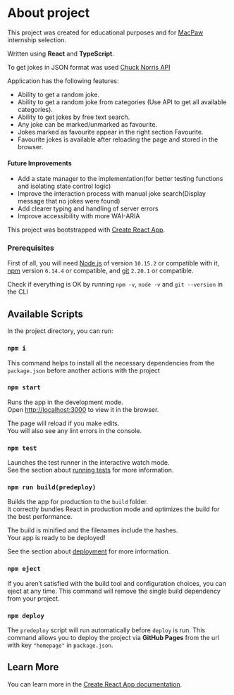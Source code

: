 # About project
This project was created for educational purposes and for [MacPaw](https://macpaw.com/) internship selection.

Written using **React** and **TypeScript**.

To get jokes in JSON format was used [Chuck Norris API](https://api.chucknorris.io/)

Application has the following features:
- Ability to get a random joke.
- Ability to get a random joke from categories (Use API to get all available categories).
- Ability to get jokes by free text search.
- Any joke can be marked/unmarked as favourite.
- Jokes marked as favourite appear in the right section Favourite.
- Favourite jokes is available after reloading the page and stored in the browser.

#### Future Improvements

* Add a state manager to the implementation(for better testing functions and isolating state control logic)
* Improve the interaction process with manual joke search(Display message that no jokes were found)
* Add clearer typing and handling of server errors
* Improve accessibility with more WAI-ARIA

This project was bootstrapped with [Create React App](https://github.com/facebook/create-react-app).

### Prerequisites

First of all, you will need [Node.js](https://nodejs.org) of version `10.15.2` or compatible with it, [npm](https://www.npmjs.com/) version `6.14.4` or compatible, and [git](https://git-scm.com/downloads) `2.20.1` or compatible.

Check if everything is OK by running `npm -v`, `node -v` and `git --version` in the CLI

## Available Scripts

In the project directory, you can run:

### `npm i`
This command helps to install all the necessary dependencies from the `package.json` before another actions with the project

### `npm start`

Runs the app in the development mode.<br />
Open [http://localhost:3000](http://localhost:3000) to view it in the browser.

The page will reload if you make edits.<br />
You will also see any lint errors in the console.

### `npm test`

Launches the test runner in the interactive watch mode.<br />
See the section about [running tests](https://facebook.github.io/create-react-app/docs/running-tests) for more information.

### `npm run build(predeploy)`

Builds the app for production to the `build` folder.<br />
It correctly bundles React in production mode and optimizes the build for the best performance.

The build is minified and the filenames include the hashes.<br />
Your app is ready to be deployed!

See the section about [deployment](https://facebook.github.io/create-react-app/docs/deployment) for more information.

### `npm eject`

If you aren’t satisfied with the build tool and configuration choices, you can eject at any time. This command will remove the single build dependency from your project.

### `npm deploy`

The `predeploy` script will run automatically before `deploy` is run.
This command allows you to deploy the project via **GitHub Pages** from the url with key `"homepage"` in `package.json`.

## Learn More

You can learn more in the [Create React App documentation](https://facebook.github.io/create-react-app/docs/getting-started).
